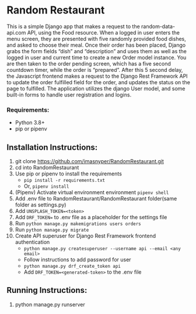 # Random Restaurant

This is a simple Django app that makes a request to the random-data-api.com API, using the Food resource. When a logged in user enters the menu screen, they are presented with five randomly provided food dishes, and asked to choose their meal. Once their order has been placed, Django grabs the form fields “dish” and “description” and uses them as well as the logged in user and current time to create a new Order model instance. You are then taken to the order pending screen, which has a five second countdown timer, while the order is “prepared”. After this 5 second delay, the Javascript frontend makes a request to the Django Rest Framework API to update the order fulfilled field for the order, and updates the status on the page to fulfilled. The application utilizes the django User model, and some built-in forms to handle user registration and logins.


### Requirements:
- Python 3.8+
- pip or pipenv

## Installation Instructions:

1. git clone https://github.com/imasnyper/RandomRestaurant.git
2. cd into RandomRestaurant
3. Use pip or pipenv to install the requirements
    - `pip install -r requirements.txt`
    - Or, `pipenv install`
5. (Pipenv) Activate virtual environment environment `pipenv shell`
6. Add .env file to RandomRestaurant/RandomRestaurant folder(same folder as settings.py)
6. Add `UNSPLASH_TOKEN=<token>`
7. Add `DRF_TOKEN=` to .env file as a placeholder for the settings file
8. Run `python manage.py makemigrations users orders`
9. Run `python manage.py migrate`
10. Create API superuser for Django Rest Framework frontend authentication
    - `python manage.py createsuperuser --username api --email <any email>`
    - Follow instructions to add password for user
    - `python manage.py drf_create_token api`
    - Add `DRF_TOKEN=<generated-token>` to the .env file

## Running Instructions:
1. python manage.py runserver
